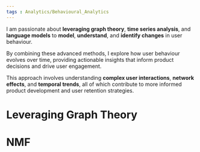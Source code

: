 ```yaml
---
tags : Analytics/Behavioural_Analytics
---
```


I am passionate about **leveraging graph theory**, **time series analysis**, and **language models** to **model**, **understand**, and **identify changes** in user behaviour. 

By combining these advanced methods, I explore how user behaviour evolves over time, providing actionable insights that inform product decisions and drive user engagement. 

This approach involves understanding **complex user interactions**, **network effects**, and **temporal trends**, all of which contribute to more informed product development and user retention strategies.

# Leveraging Graph Theory

# NMF



